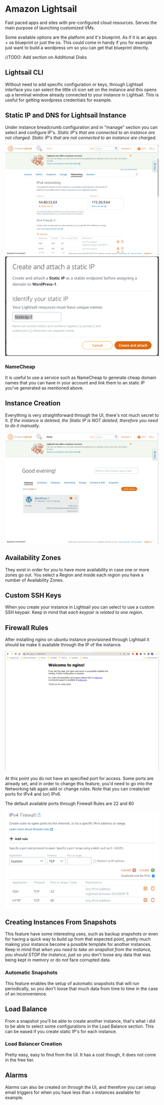 # Amazon Lightsail
Fast paced apps and sites with pre-configured cloud resources. Serves the main purpose of launching customized VMs.

Some available options are the platform and it's blueprint. As if it is an apps + os blueprint or just the os. This could come in handy if you for example just want to build a wordpress vm so you can get that blueprint directly.

//TODO: Add section on Additional Disks 

## Lightsail CLI
Without need to add specific configuration or keys, through Lightsail interface you can select the little cli icon set on the instance and this opens up a terminal window already connected to your instance in Lightsail. This is useful for getting wordpress credentials for example.

## Static IP and DNS for Lightsail Instance
Under instance breadcrumb configuration and in "manage" section you can select and configure IP's. *Static IP's that are connected to an instance are not charged. Static IP's that are not connected to an instance are charged.*

![Lightsail Networking Menu](./resources/lightsail-networking-tab.png)
![Static IP Creation](./resources/lightsail-static-ip-creation.png)

### NameCheap
It is useful to use a service such as NameCheap to generate cheap domain names that you can have in your account and link them to an static IP you've generated as mentioned above.

## Instance Creation
Everything is very straightforward through the UI, there's not much secret to it.
*If the instance is deleted, the Static IP is _NOT_ deleted, therefore you need to do it manually.*

![Instance View](./resources/instance-visibility.png)

## Availability Zones
They exist in order for you to have more availability in case one or more zones go out. You select a Region and inside each region you have a number of Availability Zones.

## Custom SSH Keys
When you create your instance in Lightsail you can select to use a custom SSH keypair. Keep in mind that *each keypair is related to one region*.

## Firewall Rules
After installing nginx on ubuntu instance provisioned through Lightsail it should be make it available through the IP of the instance.

![Nginx Homepage](./resources/nginx-homepage.png)

At this point you do not have an specified port for access. Some ports are already set, and in order to change this feature, you'd need to go into the Networking tab again add or change rules. Note that you can create/set ports for IPv4 and (or) IPv6.

The default available ports through Firewall Rules are 22 and 80

![Lightsail Instance Firewall Configuration](./resources/lightsail-firewall-section.png)

## Creating Instances From Snapshots
This feature have some interesting uses, such as backup snapshots or even for having a quick way to build up from that expected point, pretty much making your instance become a possible template for another instances. Keep in mind that *when you need to take an snapshot from the instance, you should STOP the instance*, just so you don't loose any data that was being kept in memory or do not face corrupted data.

### Automatic Snapshots
This feature enables the setup of automatic snapshots that will run periodically, so you don't loose that much data from time to time in the case of an inconvenience.

## Load Balance
From a snapshot you'll be able to create another instance, that's what i did to be able to select some configurations in the Load Balance section. This can be eased if you create static IP's for each instance.

### Load Balancer Creation
Pretty easy, easy to find from the UI. It has a cost though, it does not come in the free tier.

## Alarms
Alarms can also be created on through the UI, and therefore you can setup email triggers for when you have less than x instances available for example.